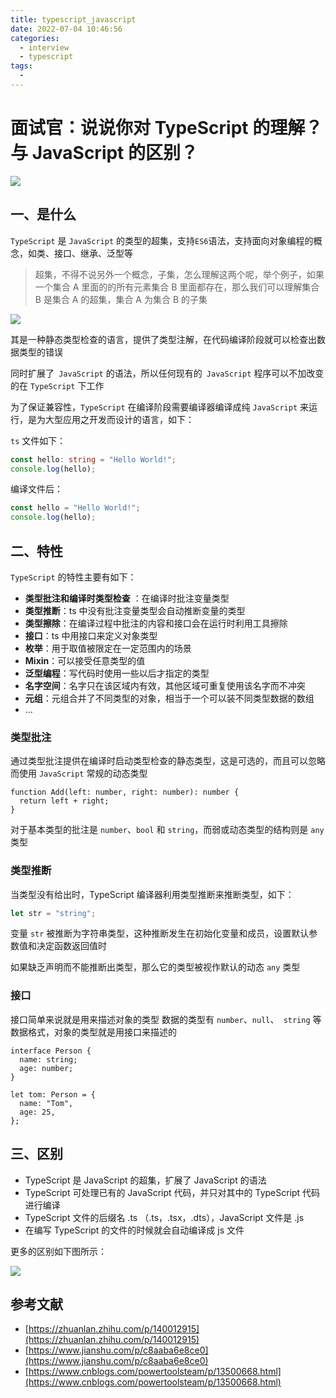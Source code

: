 ```yaml
---
title: typescript_javascript
date: 2022-07-04 10:46:56
categories:
  - interview
  - typescript
tags:
  - 
---
```

# 面试官：说说你对 TypeScript 的理解？与 JavaScript 的区别？

![](https://static.vue-js.com/58cd3580-0950-11ec-8e64-91fdec0f05a1.png)

## 一、是什么

`TypeScript` 是 `JavaScript` 的类型的超集，支持`ES6`语法，支持面向对象编程的概念，如类、接口、继承、泛型等

> 超集，不得不说另外一个概念，子集，怎么理解这两个呢，举个例子，如果一个集合 A 里面的的所有元素集合 B 里面都存在，那么我们可以理解集合 B 是集合 A 的超集，集合 A 为集合 B 的子集

![](https://static.vue-js.com/61c2c1f0-0950-11ec-a752-75723a64e8f5.png)

其是一种静态类型检查的语言，提供了类型注解，在代码编译阶段就可以检查出数据类型的错误

同时扩展了` JavaScript` 的语法，所以任何现有的` JavaScript` 程序可以不加改变的在 `TypeScript` 下工作

为了保证兼容性，`TypeScript` 在编译阶段需要编译器编译成纯 `JavaScript` 来运行，是为大型应用之开发而设计的语言，如下：

`ts` 文件如下：

```ts
const hello: string = "Hello World!";
console.log(hello);
```

编译文件后：

```js
const hello = "Hello World!";
console.log(hello);
```

## 二、特性

`TypeScript` 的特性主要有如下：

- **类型批注和编译时类型检查** ：在编译时批注变量类型
- **类型推断**：ts 中没有批注变量类型会自动推断变量的类型
- **类型擦除**：在编译过程中批注的内容和接口会在运行时利用工具擦除
- **接口**：ts 中用接口来定义对象类型
- **枚举**：用于取值被限定在一定范围内的场景
- **Mixin**：可以接受任意类型的值
- **泛型编程**：写代码时使用一些以后才指定的类型
- **名字空间**：名字只在该区域内有效，其他区域可重复使用该名字而不冲突
- **元组**：元组合并了不同类型的对象，相当于一个可以装不同类型数据的数组
- ...

### 类型批注

通过类型批注提供在编译时启动类型检查的静态类型，这是可选的，而且可以忽略而使用 `JavaScript` 常规的动态类型

```tsx
function Add(left: number, right: number): number {
  return left + right;
}
```

对于基本类型的批注是 `number`、`bool` 和 `string`，而弱或动态类型的结构则是 `any` 类型

### 类型推断

当类型没有给出时，TypeScript 编译器利用类型推断来推断类型，如下：

```ts
let str = "string";
```

变量 `str` 被推断为字符串类型，这种推断发生在初始化变量和成员，设置默认参数值和决定函数返回值时

如果缺乏声明而不能推断出类型，那么它的类型被视作默认的动态 `any` 类型

### 接口

接口简单来说就是用来描述对象的类型 数据的类型有 `number`、`null`、` string` 等数据格式，对象的类型就是用接口来描述的

```tsx
interface Person {
  name: string;
  age: number;
}

let tom: Person = {
  name: "Tom",
  age: 25,
};
```

## 三、区别

- TypeScript 是 JavaScript 的超集，扩展了 JavaScript 的语法
- TypeScript 可处理已有的 JavaScript 代码，并只对其中的 TypeScript 代码进行编译
- TypeScript 文件的后缀名 .ts （.ts，.tsx，.dts），JavaScript 文件是 .js
- 在编写 TypeScript 的文件的时候就会自动编译成 js 文件

更多的区别如下图所示：

![](https://static.vue-js.com/6b544040-0950-11ec-8e64-91fdec0f05a1.png)

## 参考文献

- [https://zhuanlan.zhihu.com/p/140012915](https://zhuanlan.zhihu.com/p/140012915)
- [https://www.jianshu.com/p/c8aaba6e8ce0](https://www.jianshu.com/p/c8aaba6e8ce0)
- [https://www.cnblogs.com/powertoolsteam/p/13500668.html](https://www.cnblogs.com/powertoolsteam/p/13500668.html)
